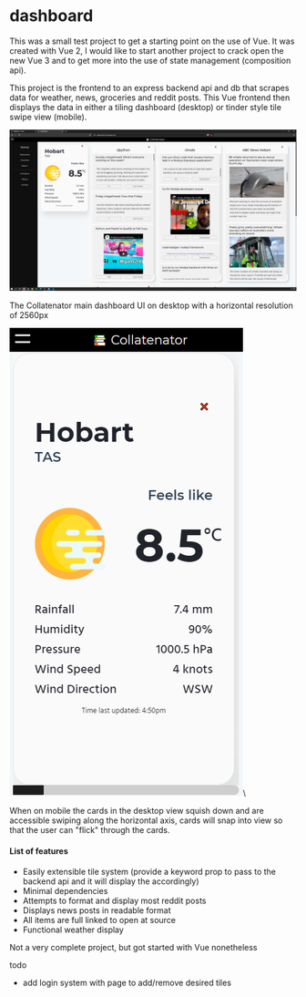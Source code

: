 # dashboard

This was a small test project to get a starting point on the use of Vue. It was created with Vue 2, I would like to start another project to crack open the new Vue 3 and to get more into the use of state management (composition api). 

This project is the frontend to an express backend api and db that scrapes data for weather, news, groceries and reddit posts. This Vue frontend then displays the data in either a tiling dashboard (desktop) or tinder style tile swipe view (mobile). 

![Collatenator on desktop](https://github.com/kmsherrin/readme_pictures/blob/main/collatenator_2560.png?raw=true=750x)

The Collatenator main dashboard UI on desktop with a horizontal resolution of 2560px 

![Collatenator on mobile](https://github.com/kmsherrin/readme_pictures/blob/main/collatenator_mobile.png?raw=true)\

When on mobile the cards in the desktop view squish down and are accessible swiping along the horizontal axis, cards will snap into view so that the user can "flick" through the cards.   

#### List of features 
- Easily extensible tile system (provide a keyword prop to pass to the backend api and it will display the accordingly)
- Minimal dependencies 
- Attempts to format and display most reddit posts
- Displays news posts in readable format
- All items are full linked to open at source
- Functional weather display


Not a very complete project, but got started with Vue nonetheless


todo
- add login system with page to add/remove desired tiles
